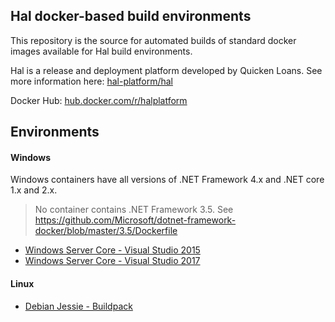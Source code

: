 ## Hal docker-based build environments

This repository is the source for automated builds of standard docker images available for Hal build environments.

Hal is a release and deployment platform developed by Quicken Loans. See more information here: [hal-platform/hal](https://github.com/hal-platform/hal)

Docker Hub: [hub.docker.com/r/halplatform](https://hub.docker.com/r/halplatform/hal-build-environments)

## Environments

#### Windows

Windows containers have all versions of .NET Framework 4.x and .NET core 1.x and 2.x.

> No container contains .NET Framework 3.5.
> See https://github.com/Microsoft/dotnet-framework-docker/blob/master/3.5/Dockerfile

- [Windows Server Core - Visual Studio 2015](https://github.com/hal-platform/hal-build-environments/blob/master/windows/vs2015/Dockerfile)
- [Windows Server Core - Visual Studio 2017](https://github.com/hal-platform/hal-build-environments/blob/master/windows/vs2017/Dockerfile)

#### Linux

- [Debian Jessie - Buildpack](https://github.com/hal-platform/hal-build-environments/blob/master/linux/debian8/buildpack/Dockerfile)
